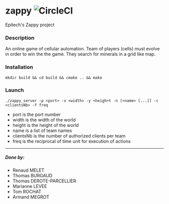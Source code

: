 # zappy ![CircleCI](https://circleci.com/gh/armandmgt/zappy/tree/master.svg?style=svg&circle-token=0f20a4db4f8ba3fdadcd42650cb67f0832e52ad4)
Epitech's Zappy project

### Description

An online game of cellular automation. Team of players (cells) must evolve in order to win the the game. They search
for minerals in a grid like map.

### Installation
`mkdir build && cd build && cmake .. && make`

### Launch
`./zappy_server -p <port> -x <width> -y <heigh>t -n [<name> [...]] -c <clientsNb>
-f freq`
- port is the port number
- width is the width of the world
- height is the height of the world
- name is a list of team names
- clientsNb is the number of authorized clients per team
- freq is the reciprocal of time unit for execution of actions

---
##### Done by:
- Renaud MELET
- Thomas BURGAUD
- Thomas DEROTE-PARCELLIER
- Marianne LEVEE
- Tom ROCHAT
- Armand MEGROT
